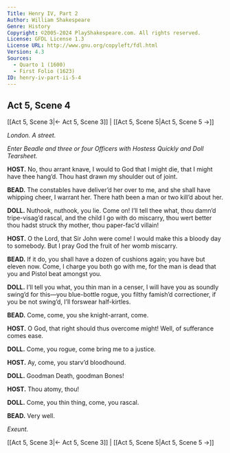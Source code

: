 ```yaml
---
Title: Henry IV, Part 2
Author: William Shakespeare
Genre: History
Copyright: ©2005-2024 PlayShakespeare.com. All rights reserved.
License: GFDL License 1.3
License URL: http://www.gnu.org/copyleft/fdl.html
Version: 4.3
Sources:
  - Quarto 1 (1600)
  - First Folio (1623)
ID: henry-iv-part-ii-5-4
---
```


## Act 5, Scene 4
[[Act 5, Scene 3|← Act 5, Scene 3]] | [[Act 5, Scene 5|Act 5, Scene 5 →]]

*London. A street.*

*Enter Beadle and three or four Officers with Hostess Quickly and Doll Tearsheet.*

**HOST.**
No, thou arrant knave, I would to God that I might die, that I might have thee hang’d. Thou hast drawn my shoulder out of joint.

**BEAD.**
The constables have deliver’d her over to me, and she shall have whipping cheer, I warrant her. There hath been a man or two kill’d about her.

**DOLL.**
Nuthook, nuthook, you lie. Come on! I’ll tell thee what, thou damn’d tripe-visag’d rascal, and the child I go with do miscarry, thou wert better thou hadst struck thy mother, thou paper-fac’d villain!

**HOST.**
O the Lord, that Sir John were come! I would make this a bloody day to somebody. But I pray God the fruit of her womb miscarry.

**BEAD.**
If it do, you shall have a dozen of cushions again; you have but eleven now. Come, I charge you both go with me, for the man is dead that you and Pistol beat amongst you.

**DOLL.**
I’ll tell you what, you thin man in a censer, I will have you as soundly swing’d for this—you blue-bottle rogue, you filthy famish’d correctioner, if you be not swing’d, I’ll forswear half-kirtles.

**BEAD.**
Come, come, you she knight-arrant, come.

**HOST.**
O God, that right should thus overcome might! Well, of sufferance comes ease.

**DOLL.**
Come, you rogue, come bring me to a justice.

**HOST.**
Ay, come, you starv’d bloodhound.

**DOLL.**
Goodman Death, goodman Bones!

**HOST.**
Thou atomy, thou!

**DOLL.**
Come, you thin thing, come, you rascal.

**BEAD.**
Very well.

*Exeunt.*

[[Act 5, Scene 3|← Act 5, Scene 3]] | [[Act 5, Scene 5|Act 5, Scene 5 →]]